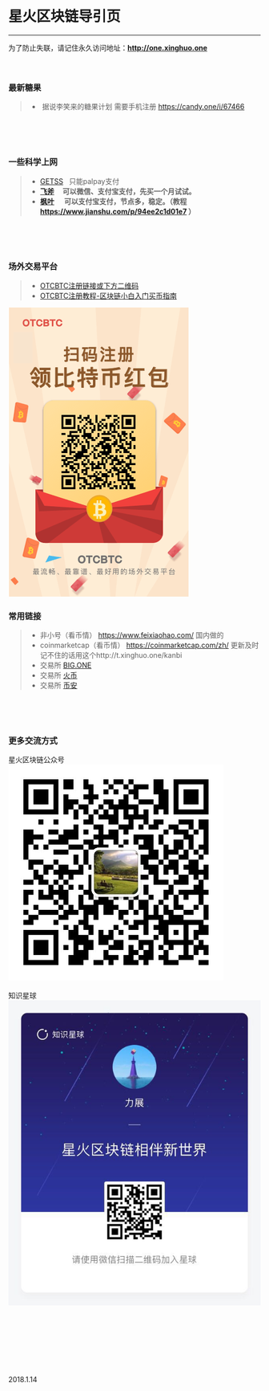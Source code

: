 # 星火区块链导引页
------
为了防止失联，请记住永久访问地址：**http://one.xinghuo.one** 
<br>
<br>
<br>
### 最新糖果

> *  据说李笑来的糖果计划 需要手机注册 https://candy.one/i/67466
<br>
<br>
<br>

### 一些科学上网

> *  [GETSS](https://clients.getss.org/users/aff.php?aff=197)    只能palpay支付
> *  **[飞斧](https://www.feijiasu.com/aff.php?aff=1180)     可以微信、支付宝支付，先买一个月试试。**
> *  **[枫叶](https://www.fyzhuji.com/aff.php?aff=633)      可以支付宝支付，节点多，稳定。（教程 https://www.jianshu.com/p/94ee2c1d01e7 ）**
<br>
<br>
<br>

### 场外交易平台
> * [OTCBTC注册链接或下方二维码](https://otcbtc.com/referrals/XIBEIDMY) 
> * [OTCBTC注册教程-区块链小白入门买币指南](https://mp.weixin.qq.com/s/AVhsBj3Mndj4KZbnJQxMlw) 

![Image](https://github.com/shenghub/xinghuo/blob/master/chunjinse_referral.png)



### 常用链接

> * 非小号（看币情） https://www.feixiaohao.com/ 国内做的
> * coinmarketcap（看币情） https://coinmarketcap.com/zh/ 更新及时  记不住的话用这个http://t.xinghuo.one/kanbi
> * 交易所 [BIG.ONE](https://big.one) 
> * 交易所 [火币](https://www.huobi.pro) 
> * 交易所 [币安](https://www.binance.com/?ref=11170328) 
<br>
<br>
<br>

### 更多交流方式

星火区块链公众号
<br>
![Image](https://github.com/shenghub/xinghuo/blob/master/xinghuogzh.jpg)
<br>
<br>
知识星球
<br>
![Image](https://github.com/shenghub/xinghuo/blob/master/xinghuozsxq.jpg)
<br>
<br>
<br>
<br>
<br>
<br>
<br>
<br>
<br>
2018.1.14
